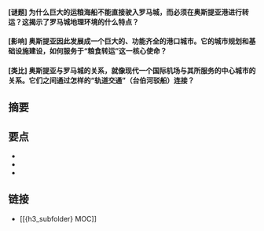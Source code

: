 #### [谜题] 为什么巨大的运粮海船不能直接驶入罗马城，而必须在奥斯提亚港进行转运？这揭示了罗马城地理环境的什么特点？


#### [影响] 奥斯提亚因此发展成一个巨大的、功能齐全的港口城市。它的城市规划和基础设施建设，如何服务于“粮食转运”这一核心使命？


#### [类比] 奥斯提亚与罗马城的关系，就像现代一个国际机场与其所服务的中心城市的关系。它们之间通过怎样的“轨道交通”（台伯河驳船）连接？


## 摘要


## 要点

- 
- 
- 

## 链接

- [[{h3_subfolder} MOC]]
